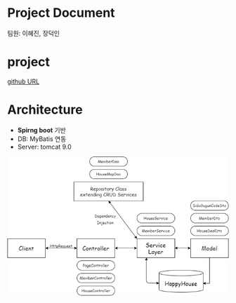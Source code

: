 # Project Document

팀원: 이혜진, 장덕인


# project
[github URL](https://lab.ssafy.com/melthleeth/happyhouse_final.git)

# Architecture

- **Spirng boot** 기반
- DB: MyBatis 연동
- Server: tomcat 9.0

![](/happyhouse.png)

